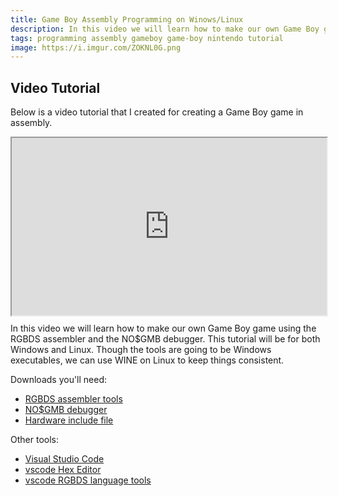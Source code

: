 ```yaml
---
title: Game Boy Assembly Programming on Winows/Linux
description: In this video we will learn how to make our own Game Boy game using the RGBDS assembler and the NO$GMB debugger. This tutorial will be for both Windows and Linux
tags: programming assembly gameboy game-boy nintendo tutorial
image: https://i.imgur.com/ZOKNL0G.png
---
```


## Video Tutorial
Below is a video tutorial that I created for creating a Game Boy game in assembly.

<div style="width:100%;padding-top:56.25%;position:relative;">
<iframe id="lbry-iframe" style="min-width:100%;min-height:100%;position:absolute;top:0;" src="https://odysee.com/$/embed/gameboy-assembly-programming-part-1/922c0bd0d5e2118279478364b3a6e264894781d2?r=ADFyutPrdNN3xuY5hGCkWmLMoBoZopMg" allowfullscreen></iframe>
</div>

In this video we will learn how to make our own Game Boy game using the RGBDS assembler and the NO$GMB debugger. This tutorial will be for both Windows and Linux. Though the tools are going to be Windows executables, we can use WINE on Linux to keep things consistent.

Downloads you'll need:
- [RGBDS assembler tools](https://github.com/gbdev/rgbds/releases)
- [NO$GMB debugger](https://problemkaputt.de/gmb.htm)
- [Hardware include file](https://raw.githubusercontent.com/gbdev/hardware.inc/3082d5d5e92652024d39a1e0033245227c5acbbc/hardware.inc)

Other tools:
- [Visual Studio Code](https://code.visualstudio.com/)
- [vscode Hex Editor](https://marketplace.visualstudio.com/items?itemName=ms-vscode.hexeditor)
- [vscode RGBDS language tools](https://marketplace.visualstudio.com/items?itemName=donaldhays.rgbds-z80)
